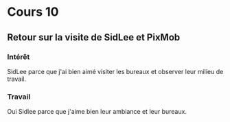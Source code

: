 # Cours 10
## Retour sur la visite de SidLee et PixMob

### Intérêt
SidLee parce que j'ai bien aimé visiter les bureaux et observer leur milieu de travail.

### Travail
Oui Sidlee parce que j'aime bien leur ambiance et leur bureaux.
